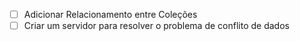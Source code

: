 - [ ] Adicionar Relacionamento entre Coleções
- [ ] Criar um servidor para resolver o problema de conflito de dados
